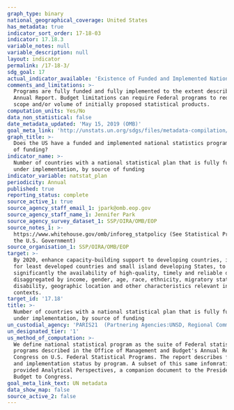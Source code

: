 ```yaml
---
graph_type: binary
national_geographical_coverage: United States
has_metadata: true
indicator_sort_order: 17-18-03
indicator: 17.18.3
variable_notes: null
variable_description: null
layout: indicator
permalink: /17-18-3/
sdg_goal: 17
actual_indicator_available: 'Existence of Funded and Implemented National Statistical Program '
comments_and_limitations: >-
  Programs are fully funded and fully implemented to the extent described in the
  Annual Report. Budget limitations can require Federal programs to reduce the
  scope and/or volume of initially proposed statistical products.
computation_units: Yes/No
data_non_statistical: false
date_metadata_updated: 'May 15, 2019 (OMB)'
goal_meta_link: 'http://unstats.un.org/sdgs/files/metadata-compilation/Metadata-Goal-17.pdf'
graph_title: >-
  Does the US have a funded and implemented national statistics program? Source
  of funding?
indicator_name: >-
  Number of countries with a national statistical plan that is fully funded and
  under implementation, by source of funding
indicator_variable: natstat_plan
periodicity: Annual
published: true
reporting_status: complete
source_active_1: true
source_agency_staff_email_1: jpark@omb.eop.gov
source_agency_staff_name_1: Jennifer Park
source_agency_survey_dataset_1: SSP/OIRA/OMB/EOP
source_notes_1: >-
  https://www.whitehouse.gov/omb/inforeg_statpolicy (See Statistical Programs of
  the U.S. Government)
source_organisation_1: SSP/OIRA/OMB/EOP
target: >-
  By 2020, enhance capacity-building support to developing countries, including
  for least developed countries and small island developing States, to increase
  significantly the availability of high-quality, timely and reliable data
  disaggregated by income, gender, age, race, ethnicity, migratory status,
  disability, geographic location and other characteristics relevant in national
  contexts.
target_id: '17.18'
title: >-
  Number of countries with a national statistical plan that is fully funded and
  under implementation, by source of funding
un_custodial_agency: 'PARIS21  (Partnering Agencies:UNSD, Regional Commissions, World Bank)'
un_designated_tier: '1'
us_method_of_computation: >-
  We define national statistical program as the suite of Federal statistical
  programs described in the Office of Management and Budget's Annual Report to
  Congress on U.S. Federal Statistical Programs. The report describes funding
  and implementation status by program. A subset of this same infomration is
  provided Analytical Perspectives, a companion document to the President's
  Budget to Congress.
goal_meta_link_text: UN metadata
data_show_map: false
source_active_2: false
---
```

